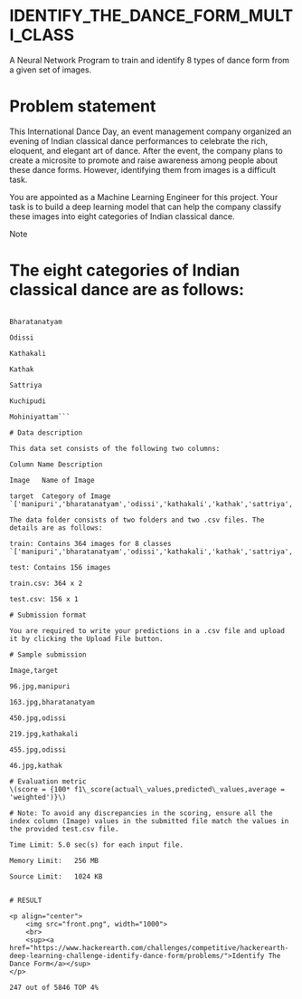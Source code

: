 # IDENTIFY_THE_DANCE_FORM_MULTI_CLASS 

A Neural Network Program to train and identify 8 types of dance form from a given set of images.

# Problem statement
This International Dance Day, an event management company organized an evening of Indian classical dance performances to celebrate the rich, eloquent, and elegant art of dance. After the event, the company plans to create a microsite to promote and raise awareness among people about these dance forms. However, identifying them from images is a difficult task.

You are appointed as a Machine Learning Engineer for this project. Your task is to build a deep learning model that can help the company classify these images into eight categories of Indian classical dance.

Note

# The eight categories of Indian classical dance are as follows:

```Manipuri

Bharatanatyam

Odissi

Kathakali

Kathak

Sattriya

Kuchipudi

Mohiniyattam```

# Data description

This data set consists of the following two columns:

Column Name	Description

Image	Name of Image

target	Category of Image `['manipuri','bharatanatyam','odissi','kathakali','kathak','sattriya','kuchipudi','mohiniyattam']`

The data folder consists of two folders and two .csv files. The details are as follows:

train: Contains 364 images for 8 classes `['manipuri','bharatanatyam','odissi','kathakali','kathak','sattriya','kuchipudi','mohiniyattam']`

test: Contains 156 images

train.csv: 364 x 2

test.csv: 156 x 1

# Submission format

You are required to write your predictions in a .csv file and upload it by clicking the Upload File button.

# Sample submission

Image,target

96.jpg,manipuri

163.jpg,bharatanatyam

450.jpg,odissi

219.jpg,kathakali

455.jpg,odissi

46.jpg,kathak

# Evaluation metric
\(score = {100* f1\_score(actual\_values,predicted\_values,average = 'weighted')}\)

# Note: To avoid any discrepancies in the scoring, ensure all the index column (Image) values in the submitted file match the values in the provided test.csv file.

Time Limit:	5.0 sec(s) for each input file.

Memory Limit:	256 MB

Source Limit:	1024 KB


# RESULT

<p align="center">
    <img src="front.png", width="1000">
    <br>
    <sup><a href="https://www.hackerearth.com/challenges/competitive/hackerearth-deep-learning-challenge-identify-dance-form/problems/">Identify The Dance Form</a></sup>
</p>

247 out of 5846 TOP 4%



